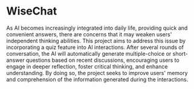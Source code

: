# WiseChat

As AI becomes increasingly integrated into daily life, providing quick and convenient answers, there are concerns that it may weaken users' independent thinking abilities. This project aims to address this issue by incorporating a quiz feature into AI interactions. After several rounds of conversation, the AI will automatically generate multiple-choice or short-answer questions based on recent discussions, encouraging users to engage in deeper reflection, foster critical thinking, and enhance understanding. By doing so, the project seeks to improve users' memory and comprehension of the information generated during the interactions.
